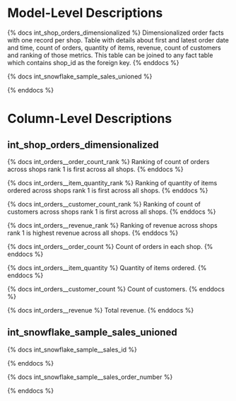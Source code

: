 # Model-Level Descriptions

{% docs int_shop_orders_dimensionalized %}
Dimensionalized order facts with one record per shop. Table with details
about first and latest order date and time, count of orders, quantity of
items, revenue, count of customers and ranking of those metrics. This
table can be joined to any fact table which contains shop_id as the
foreign key.
{% enddocs %}

{% docs int_snowflake_sample_sales_unioned %}

{% enddocs %}

# Column-Level Descriptions

## int_shop_orders_dimensionalized

{% docs int_orders__order_count_rank %}
Ranking of count of orders across shops
rank 1 is first across all shops.
{% enddocs %}

{% docs int_orders__item_quantity_rank %}
Ranking of quantity of items ordered across shops
rank 1 is first across all shops.
{% enddocs %}

{% docs int_orders__customer_count_rank %}
Ranking of count of customers across shops
rank 1 is first across all shops.
{% enddocs %}

{% docs int_orders__revenue_rank %}
Ranking of revenue across shops
rank 1 is highest revenue across all shops.
{% enddocs %}

{% docs int_orders__order_count %}
Count of orders in each shop.
{% enddocs %}

{% docs int_orders__item_quantity %}
Quantity of items ordered.
{% enddocs %}

{% docs int_orders__customer_count %}
Count of customers.
{% enddocs %}

{% docs int_orders__revenue %}
Total revenue.
{% enddocs %}

## int_snowflake_sample_sales_unioned

{% docs int_snowflake_sample__sales_id %}

{% enddocs %}

{% docs int_snowflake_sample__sales_order_number %}

{% enddocs %}
